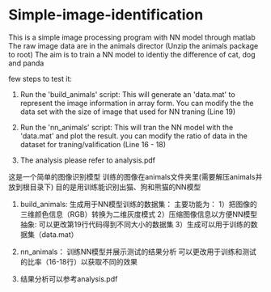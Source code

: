 # Simple-image-identification

This is a simple image processing program with NN model through matlab
The raw image data are in the animals director (Unzip the animals package to root)
The aim is to train a NN model to identiy the difference of cat, dog and panda

few steps to test it:

1. Run the 'build_animals' script:
This will generate an 'data.mat' to represent the image information in array form.
You can modify the the data set with the size of image that used for NN traning (Line 19)

2. Run the 'nn_animals' script:
This will tran the NN model with the 'data.mat' and plot the result.
you can modify the ratio of data in the dataset for traning/valification (Line 16 - 18)

3. The analysis please refer to analysis.pdf

这是一个简单的图像识别模型
训练的图像在animals文件夹里(需要解压animals并放到根目录下)
目的是用训练能识别出猫、狗和熊猫的NN模型

1. build_animals:
生成用于NN模型训练的数据集：
主要功能为：
1）把图像的三维颜色信息（RGB）转换为二维灰度模式
2）压缩图像信息以方便NN模型抽象:
可以更改第19行代码得到不同大小的数据集
3）生成可以用于训练的数据集（data.mat）

2. nn_animals：
训练NN模型并展示测试的结果分析
可以更改用于训练和测试的比率（16-18行）以获取不同的效果

3. 结果分析可以参考analysis.pdf
